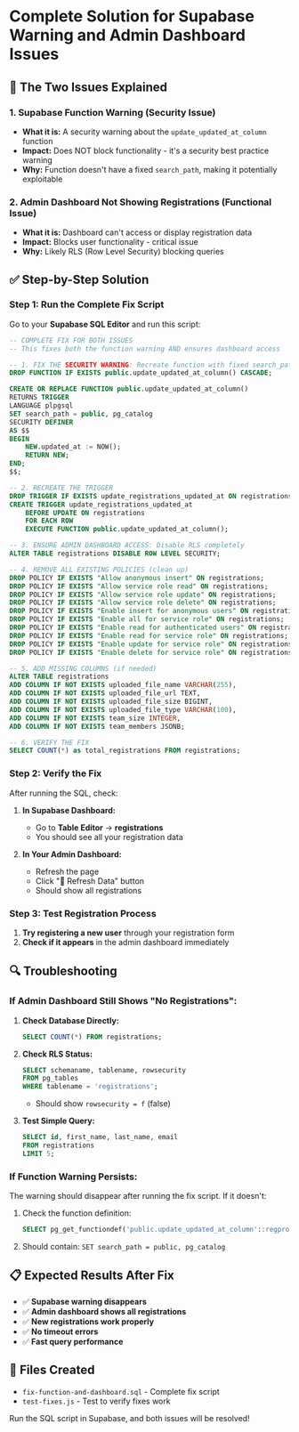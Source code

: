 # Complete Solution for Supabase Warning and Admin Dashboard Issues

## 🚨 The Two Issues Explained

### 1. **Supabase Function Warning (Security Issue)**
- **What it is:** A security warning about the `update_updated_at_column` function
- **Impact:** Does NOT block functionality - it's a security best practice warning
- **Why:** Function doesn't have a fixed `search_path`, making it potentially exploitable

### 2. **Admin Dashboard Not Showing Registrations (Functional Issue)**
- **What it is:** Dashboard can't access or display registration data
- **Impact:** Blocks user functionality - critical issue
- **Why:** Likely RLS (Row Level Security) blocking queries

## ✅ **Step-by-Step Solution**

### **Step 1: Run the Complete Fix Script**

Go to your **Supabase SQL Editor** and run this script:

```sql
-- COMPLETE FIX FOR BOTH ISSUES
-- This fixes both the function warning AND ensures dashboard access

-- 1. FIX THE SECURITY WARNING: Recreate function with fixed search_path
DROP FUNCTION IF EXISTS public.update_updated_at_column() CASCADE;

CREATE OR REPLACE FUNCTION public.update_updated_at_column()
RETURNS TRIGGER 
LANGUAGE plpgsql
SET search_path = public, pg_catalog
SECURITY DEFINER
AS $$
BEGIN
    NEW.updated_at := NOW();
    RETURN NEW;
END;
$$;

-- 2. RECREATE THE TRIGGER
DROP TRIGGER IF EXISTS update_registrations_updated_at ON registrations;
CREATE TRIGGER update_registrations_updated_at 
    BEFORE UPDATE ON registrations 
    FOR EACH ROW 
    EXECUTE FUNCTION public.update_updated_at_column();

-- 3. ENSURE ADMIN DASHBOARD ACCESS: Disable RLS completely
ALTER TABLE registrations DISABLE ROW LEVEL SECURITY;

-- 4. REMOVE ALL EXISTING POLICIES (clean up)
DROP POLICY IF EXISTS "Allow anonymous insert" ON registrations;
DROP POLICY IF EXISTS "Allow service role read" ON registrations;
DROP POLICY IF EXISTS "Allow service role update" ON registrations;
DROP POLICY IF EXISTS "Allow service role delete" ON registrations;
DROP POLICY IF EXISTS "Enable insert for anonymous users" ON registrations;
DROP POLICY IF EXISTS "Enable all for service role" ON registrations;
DROP POLICY IF EXISTS "Enable read for authenticated users" ON registrations;
DROP POLICY IF EXISTS "Enable read for service role" ON registrations;
DROP POLICY IF EXISTS "Enable update for service role" ON registrations;
DROP POLICY IF EXISTS "Enable delete for service role" ON registrations;

-- 5. ADD MISSING COLUMNS (if needed)
ALTER TABLE registrations 
ADD COLUMN IF NOT EXISTS uploaded_file_name VARCHAR(255),
ADD COLUMN IF NOT EXISTS uploaded_file_url TEXT,
ADD COLUMN IF NOT EXISTS uploaded_file_size BIGINT,
ADD COLUMN IF NOT EXISTS uploaded_file_type VARCHAR(100),
ADD COLUMN IF NOT EXISTS team_size INTEGER,
ADD COLUMN IF NOT EXISTS team_members JSONB;

-- 6. VERIFY THE FIX
SELECT COUNT(*) as total_registrations FROM registrations;
```

### **Step 2: Verify the Fix**

After running the SQL, check:

1. **In Supabase Dashboard:**
   - Go to **Table Editor** → **registrations**
   - You should see all your registration data

2. **In Your Admin Dashboard:**
   - Refresh the page
   - Click "🔄 Refresh Data" button
   - Should show all registrations

### **Step 3: Test Registration Process**

1. **Try registering a new user** through your registration form
2. **Check if it appears** in the admin dashboard immediately

## 🔍 **Troubleshooting**

### If Admin Dashboard Still Shows "No Registrations":

1. **Check Database Directly:**
   ```sql
   SELECT COUNT(*) FROM registrations;
   ```

2. **Check RLS Status:**
   ```sql
   SELECT schemaname, tablename, rowsecurity 
   FROM pg_tables 
   WHERE tablename = 'registrations';
   ```
   - Should show `rowsecurity = f` (false)

3. **Test Simple Query:**
   ```sql
   SELECT id, first_name, last_name, email 
   FROM registrations 
   LIMIT 5;
   ```

### If Function Warning Persists:

The warning should disappear after running the fix script. If it doesn't:

1. Check the function definition:
   ```sql
   SELECT pg_get_functiondef('public.update_updated_at_column'::regproc);
   ```

2. Should contain: `SET search_path = public, pg_catalog`

## 📋 **Expected Results After Fix**

- ✅ **Supabase warning disappears**
- ✅ **Admin dashboard shows all registrations**
- ✅ **New registrations work properly**
- ✅ **No timeout errors**
- ✅ **Fast query performance**

## 🚀 **Files Created**

- `fix-function-and-dashboard.sql` - Complete fix script
- `test-fixes.js` - Test to verify fixes work

Run the SQL script in Supabase, and both issues will be resolved!
